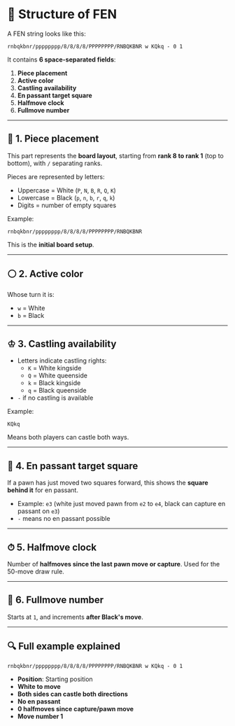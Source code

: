 # 🧩 Structure of FEN

A FEN string looks like this:

```
rnbqkbnr/pppppppp/8/8/8/8/PPPPPPPP/RNBQKBNR w KQkq - 0 1
```

It contains **6 space-separated fields**:

1. **Piece placement**
2. **Active color**
3. **Castling availability**
4. **En passant target square**
5. **Halfmove clock**
6. **Fullmove number**

---

## 📘 1. Piece placement

This part represents the **board layout**, starting from **rank 8 to rank 1** (top to bottom), with `/` separating ranks.

Pieces are represented by letters:
- Uppercase = White (`P`, `N`, `B`, `R`, `Q`, `K`)
- Lowercase = Black (`p`, `n`, `b`, `r`, `q`, `k`)
- Digits = number of empty squares

Example:
```
rnbqkbnr/pppppppp/8/8/8/8/PPPPPPPP/RNBQKBNR
```
This is the **initial board setup**.

---

## ⚪ 2. Active color

Whose turn it is:
- `w` = White
- `b` = Black

---

## ♔ 3. Castling availability

- Letters indicate castling rights:
  - `K` = White kingside
  - `Q` = White queenside
  - `k` = Black kingside
  - `q` = Black queenside
- `-` if no castling is available

Example:
```
KQkq
```
Means both players can castle both ways.

---

## 🏹 4. En passant target square

If a pawn has just moved two squares forward, this shows the **square behind it** for en passant.

- Example: `e3` (white just moved pawn from `e2` to `e4`, black can capture en passant on `e3`)
- `-` means no en passant possible

---

## ⏱ 5. Halfmove clock

Number of **halfmoves since the last pawn move or capture**. Used for the 50-move draw rule.

---

## 🔢 6. Fullmove number

Starts at `1`, and increments **after Black's move**.

---

## 🔍 Full example explained

```
rnbqkbnr/pppppppp/8/8/8/8/PPPPPPPP/RNBQKBNR w KQkq - 0 1
```

- **Position**: Starting position
- **White to move**
- **Both sides can castle both directions**
- **No en passant**
- **0 halfmoves since capture/pawn move**
- **Move number 1**
